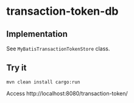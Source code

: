 # transaction-token-db

## Implementation
See ``MyBatisTransactionTokenStore`` class.

## Try it
```
mvn clean install cargo:run
```

Access http://localhost:8080/transaction-token/
